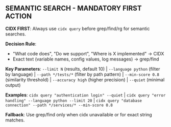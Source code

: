 ## SEMANTIC SEARCH - MANDATORY FIRST ACTION

**CIDX FIRST**: Always use `cidx query` before grep/find/rg for semantic searches.

**Decision Rule**:
- "What code does", "Do we support", "Where is X implemented" → CIDX
- Exact text (variable names, config values, log messages) → grep/find

**Key Parameters**: `--limit N` (results, default 10) | `--language python` (filter by language) | `--path */tests/*` (filter by path pattern) | `--min-score 0.8` (similarity threshold) | `--accuracy high` (higher precision) | `--quiet` (minimal output)

**Examples**: `cidx query "authentication login" --quiet` | `cidx query "error handling" --language python --limit 20` | `cidx query "database connection" --path */services/* --min-score 0.8`

**Fallback**: Use grep/find only when cidx unavailable or for exact string matches.

